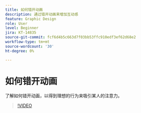 ```yaml
---
title: 如何错开动画
description: 通过错开动画来增加互动感
feature: Graphic Design
role: User
level: Beginner
jira: KT-14835
source-git-commit: fcf6d4b5c663d7f03bb53ffc910edf3ef62d68e2
workflow-type: tm+mt
source-wordcount: '30'
ht-degree: 0%

---
```


# 如何错开动画

了解如何错开动画，以得到理想的行为来吸引某人的注意力。

>[!VIDEO](https://video.tv.adobe.com/v/3426981?quality=12&learn=on&hidetitle=true)
